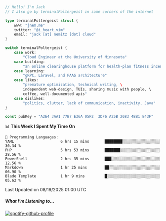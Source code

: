 ```go
// Hello! I'm Jack
// I also go by terminalPoltergeist in some corners of the internet

type terminalPoltergeist struct {
    www: "jnem.me"
    twitter: "@i_heart_vim"
    email: "jack [at] nemitz [dot] cloud"
}

switch terminalPoltergeist {
    case work:
        "Cloud Engineer at the University of Minnesota"
    case building:
        "an online clearinghouse platform for health-plan fitness incentive programs"
    case learning:
        "gRPC, Laravel, and PAAS architecture"
    case likes:
        "premature optimization, technical writing, \
        independent web-design, TUIs, sharing music with people, \
        coffee, well-documented apis"
    case dislikes:
        "politics, clutter, lack of communication, inactivity, Java"
}

const pubKey = "A2E4 3AA1 77B7 E36A 05F2  3DF6 A25B 2683 4BB1 E43F"
```

<!--START_SECTION:waka-->
📊 **This Week I Spent My Time On** 

```text
💬 Programming Languages: 
YAML                     6 hrs 15 mins       ████████░░░░░░░░░░░░░░░░░   30.34 % 
PHP                      5 hrs 53 mins       ███████░░░░░░░░░░░░░░░░░░   28.56 % 
PowerShell               2 hrs 35 mins       ███░░░░░░░░░░░░░░░░░░░░░░   12.56 % 
Markdown                 1 hr 25 mins        ██░░░░░░░░░░░░░░░░░░░░░░░   06.90 % 
Blade Template           1 hr 9 mins         █░░░░░░░░░░░░░░░░░░░░░░░░   05.62 % 
```


 Last Updated on 08/19/2025 01:00 UTC
<!--END_SECTION:waka-->

##### What I'm Listening to...

[![spotify-github-profile](https://jnem.me/listening-item?maxAge=2592000)](https://jnem.me/listening)
